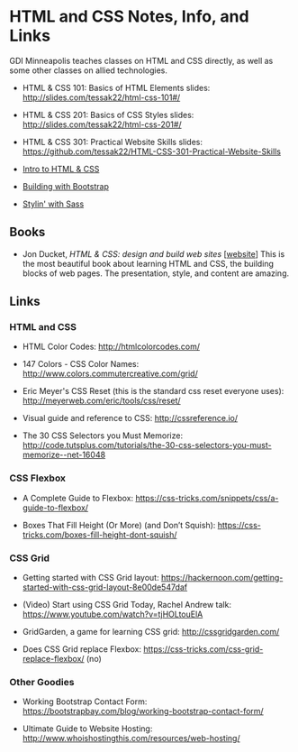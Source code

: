 # HTML and CSS Notes, Info, and Links

GDI Minneapolis teaches classes on HTML and CSS directly, as well as
some other classes on allied technologies.

* HTML &amp; CSS 101: Basics of HTML Elements slides: <http://slides.com/tessak22/html-css-101#/>
* HTML &amp; CSS 201: Basics of CSS Styles slides: <http://slides.com/tessak22/html-css-201#/>
* HTML &amp; CSS 301: Practical Website Skills slides: <https://github.com/tessak22/HTML-CSS-301-Practical-Website-Skills>

* [Intro to HTML &amp; CSS](https://drive.google.com/drive/folders/0BxO-Hb17x-SGa2xtTzAwNDJJSGM?usp=sharing)

* [Building with Bootstrap](BuildingWithBootstrap.md)
* [Stylin' with Sass](StylinWithSass.md)

## Books

* Jon Ducket, _HTML &amp; CSS: design and build web sites_ [[website](http://www.htmlandcssbook.com/)] This is the most beautiful book about learning HTML and CSS, the building blocks of web pages. The presentation, style, and content are amazing.

## Links

### HTML and CSS

* HTML Color Codes: <http://htmlcolorcodes.com/>

* 147 Colors - CSS Color Names: <http://www.colors.commutercreative.com/grid/>

* Eric Meyer's CSS Reset (this is the standard css reset everyone
  uses): <http://meyerweb.com/eric/tools/css/reset/>

* Visual guide and reference to CSS: <http://cssreference.io/>

* The 30 CSS Selectors you Must Memorize: <http://code.tutsplus.com/tutorials/the-30-css-selectors-you-must-memorize--net-16048>

### CSS Flexbox

* A Complete Guide to
  Flexbox: <https://css-tricks.com/snippets/css/a-guide-to-flexbox/>

* Boxes That Fill Height (Or More) (and Don’t Squish): <https://css-tricks.com/boxes-fill-height-dont-squish/>


### CSS Grid

* Getting started with CSS Grid
  layout:
  <https://hackernoon.com/getting-started-with-css-grid-layout-8e00de547daf>

* (Video) Start using CSS Grid Today, Rachel Andrew
  talk: <https://www.youtube.com/watch?v=tjHOLtouElA>

* GridGarden, a game for learning CSS grid: <http://cssgridgarden.com/>

* Does CSS Grid replace
  Flexbox: <https://css-tricks.com/css-grid-replace-flexbox/> (no)

### Other Goodies

* Working Bootstrap Contact
  Form:
  <https://bootstrapbay.com/blog/working-bootstrap-contact-form/>

* Ultimate Guide to Website
  Hosting: <http://www.whoishostingthis.com/resources/web-hosting/>
